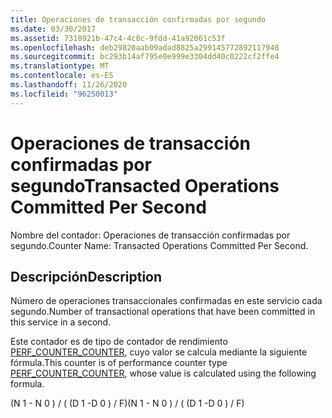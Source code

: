 ```yaml
---
title: Operaciones de transacción confirmadas por segundo
ms.date: 03/30/2017
ms.assetid: 7318921b-47c4-4c8c-9fdd-41a92061c53f
ms.openlocfilehash: deb29820aab09adad8825a299145772892117948
ms.sourcegitcommit: bc293b14af795e0e999e3304dd40c0222cf2ffe4
ms.translationtype: MT
ms.contentlocale: es-ES
ms.lasthandoff: 11/26/2020
ms.locfileid: "96250013"
---
```

# <a name="transacted-operations-committed-per-second"></a><span data-ttu-id="19877-102">Operaciones de transacción confirmadas por segundo</span><span class="sxs-lookup"><span data-stu-id="19877-102">Transacted Operations Committed Per Second</span></span>

<span data-ttu-id="19877-103">Nombre del contador: Operaciones de transacción confirmadas por segundo.</span><span class="sxs-lookup"><span data-stu-id="19877-103">Counter Name: Transacted Operations Committed Per Second.</span></span>  
  
## <a name="description"></a><span data-ttu-id="19877-104">Descripción</span><span class="sxs-lookup"><span data-stu-id="19877-104">Description</span></span>  

 <span data-ttu-id="19877-105">Número de operaciones transaccionales confirmadas en este servicio cada segundo.</span><span class="sxs-lookup"><span data-stu-id="19877-105">Number of transactional operations that have been committed in this service in a second.</span></span>  
  
 <span data-ttu-id="19877-106">Este contador es de tipo de contador de rendimiento [PERF_COUNTER_COUNTER](/previous-versions/windows/it-pro/windows-server-2003/cc740048(v=ws.10)), cuyo valor se calcula mediante la siguiente fórmula.</span><span class="sxs-lookup"><span data-stu-id="19877-106">This counter is of performance counter type [PERF_COUNTER_COUNTER](/previous-versions/windows/it-pro/windows-server-2003/cc740048(v=ws.10)), whose value is calculated using the following formula.</span></span>  
  
 <span data-ttu-id="19877-107">(N 1 - N 0 ) / ( (D 1 -D 0 ) / F)</span><span class="sxs-lookup"><span data-stu-id="19877-107">(N 1 - N 0 ) / ( (D 1 -D 0 ) / F)</span></span>
